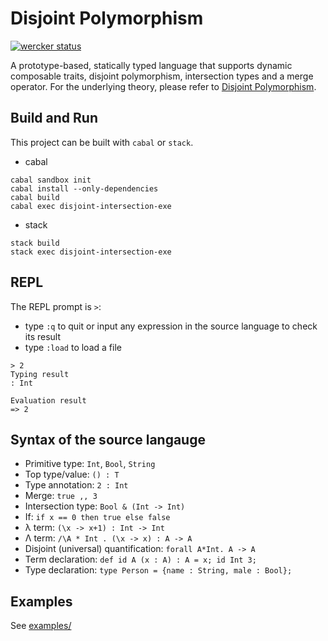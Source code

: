 # Disjoint Polymorphism

[![wercker status](https://app.wercker.com/status/16b783eb6c0bc3585645ffba0be57999/s/master "wercker status")](https://app.wercker.com/project/byKey/16b783eb6c0bc3585645ffba0be57999)

A prototype-based, statically typed language that supports dynamic composable
traits, disjoint polymorphism, intersection types and a merge operator. For the
underlying theory, please refer
to [Disjoint Polymorphism](http://i.cs.hku.hk/~bruno/papers/ESOP2017.pdf).

## Build and Run

This project can be built with `cabal` or `stack`.

* cabal
```
cabal sandbox init
cabal install --only-dependencies
cabal build
cabal exec disjoint-intersection-exe
```

* stack
```
stack build
stack exec disjoint-intersection-exe
```

## REPL

The REPL prompt is `>`:
- type `:q` to quit or input any expression in the source language to check its
result
- type `:load` to load a file

```
> 2
Typing result
: Int

Evaluation result
=> 2
```

## Syntax of the source langauge

* Primitive type: `Int`, `Bool`, `String`
* Top type/value: `() : T`
* Type annotation: `2 : Int`
* Merge: `true ,, 3`
* Intersection type: `Bool & (Int -> Int)`
* If: `if x == 0 then true else false`
* λ term: `(\x -> x+1) : Int -> Int`
* Λ term: `/\A * Int . (\x -> x) : A -> A`
* Disjoint (universal) quantification: `forall A*Int. A -> A`
* Term declaration: `def id A (x : A) : A = x; id Int 3;`
* Type declaration: `type Person = {name : String, male : Bool};`

## Examples

See [examples/](./examples/)
